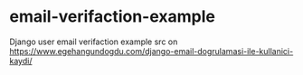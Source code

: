 # email-verifaction-example
Django user email verifaction example src on <https://www.egehangundogdu.com/django-email-dogrulamasi-ile-kullanici-kaydi/>
